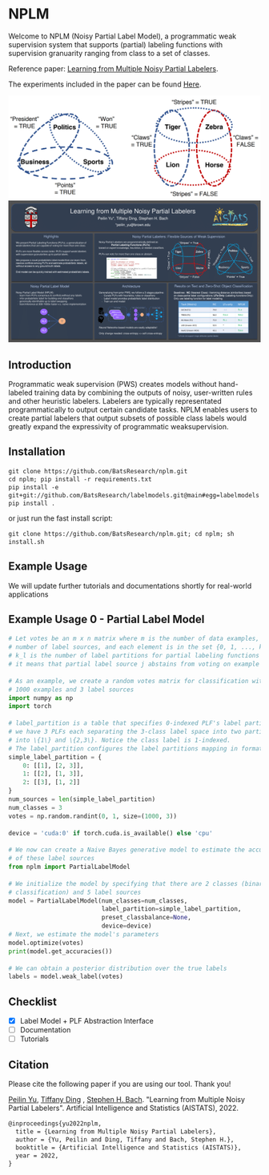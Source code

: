 # NPLM

Welcome to NPLM (Noisy Partial Label Model), a programmatic weak supervision system that supports (partial) labeling
functions with supervision granuarity ranging from class to a set of classes.

Reference paper: [Learning from Multiple Noisy Partial Labelers](https://arxiv.org/pdf/2106.04530.pdf).

The experiments included in the paper can be found [Here](https://github.com/BatsResearch/yu-aistats22-code).

![alt text](assets/example.png)
![alt text](assets/poster_nplm.png)

## Introduction

Programmatic weak supervision (PWS) creates models without hand-labeled training data by combining the outputs of noisy,
user-written rules and other heuristic labelers. Labelers are typically representated programmatically to output certain
candidate tasks. NPLM enables users to create partial labelers that output subsets of possible class labels would
greatly expand the expressivity of programmatic weaksupervision.

## Installation

```
git clone https://github.com/BatsResearch/nplm.git
cd nplm; pip install -r requirements.txt
pip install -e git+git://github.com/BatsResearch/labelmodels.git@main#egg=labelmodels
pip install .
```
or just run the fast install script:
```
git clone https://github.com/BatsResearch/nplm.git; cd nplm; sh install.sh
```

## Example Usage

We will update further tutorials and documentations shortly for real-world applications

## Example Usage 0 - Partial Label Model

```python
# Let votes be an m x n matrix where m is the number of data examples, n is the
# number of label sources, and each element is in the set {0, 1, ..., k_l}, where
# k_l is the number of label partitions for partial labeling functions PLF_{l}. If votes_{ij} is 0, 
# it means that partial label source j abstains from voting on example i.

# As an example, we create a random votes matrix for classification with
# 1000 examples and 3 label sources
import numpy as np
import torch

# label_partition is a table that specifies 0-indexed PLF's label partition configurations, for this brief example,
# we have 3 PLFs each separating the 3-class label space into two partitions. For 0-th PLF, it partitions the label space
# into \{1\} and \{2,3\}. Notice the class label is 1-indexed.
# The label_partition configures the label partitions mapping in format as {PLF's index: [partition_1, partition_2, ..., partition_{k_l}]}
simple_label_partition = {
    0: [[1], [2, 3]],
    1: [[2], [1, 3]],
    2: [[3], [1, 2]]
}
num_sources = len(simple_label_partition)
num_classes = 3
votes = np.random.randint(0, 1, size=(1000, 3))

device = 'cuda:0' if torch.cuda.is_available() else 'cpu'

# We now can create a Naive Bayes generative model to estimate the accuracies
# of these label sources
from nplm import PartialLabelModel

# We initialize the model by specifying that there are 2 classes (binary
# classification) and 5 label sources
model = PartialLabelModel(num_classes=num_classes,
                          label_partition=simple_label_partition,
                          preset_classbalance=None,
                          device=device)
# Next, we estimate the model's parameters
model.optimize(votes)
print(model.get_accuracies())

# We can obtain a posterior distribution over the true labels
labels = model.weak_label(votes)
```

## Checklist

- [x] Label Model + PLF Abstraction Interface
- [ ] Documentation
- [ ] Tutorials

<!-- ## Contact

Please feel free to reach out to the author at <first_name>_<last_name>@brown.edu regarding any questions! -->

## Citation

Please cite the following paper if you are using our tool. Thank you!

[Peilin Yu](https://www.yupeilin.com), [Tiffany Ding](https://tiffanyding.github.io/)
, [Stephen H. Bach](http://cs.brown.edu/people/sbach/). "Learning from Multiple Noisy Partial Labelers". Artificial
Intelligence and Statistics (AISTATS), 2022.

```
@inproceedings{yu2022nplm,
  title = {Learning from Multiple Noisy Partial Labelers}, 
  author = {Yu, Peilin and Ding, Tiffany and Bach, Stephen H.}, 
  booktitle = {Artificial Intelligence and Statistics (AISTATS)}, 
  year = 2022, 
}
```


